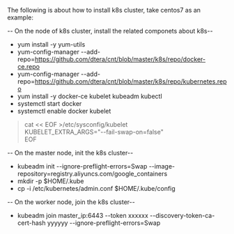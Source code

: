 The following is about how to install k8s cluster, take centos7 as an example:

-- On the node of k8s cluster, install the related componets about k8s--
* yum install -y yum-utils
* yum-config-manager --add-repo=https://github.com/dtera/cnt/blob/master/k8s/repo/docker-ce.repo
* yum-config-manager --add-repo=https://github.com/dtera/cnt/blob/master/k8s/repo/kubernetes.repo
* yum install -y docker-ce kubelet kubeadm kubectl
* systemctl start docker
* systemctl enable docker kubelet

> cat << EOF >/etc/sysconfig/kubelet  
KUBELET_EXTRA_ARGS="--fail-swap-on=false"  
EOF

-- On the master node, init the k8s cluster--
* kubeadm init --ignore-preflight-errors=Swap --image-repository=registry.aliyuncs.com/google_containers
* mkdir -p $HOME/.kube
* cp -i /etc/kubernetes/admin.conf $HOME/.kube/config

-- On the worker node, join the k8s cluster--
* kubeadm join master_ip:6443 --token xxxxxx --discovery-token-ca-cert-hash yyyyyy --ignore-preflight-errors=Swap
